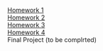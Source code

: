 [Homework 1](https://your-name.github.io/genius-homework/homework-1/)<br>
[Homework 2]()<br>
[Homework 3]()<br>
[Homework 4]()<br>
Final Project (to be complrted)
